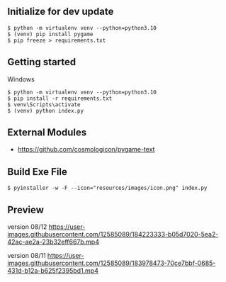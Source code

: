 ## Initialize for dev update

```
$ python -m virtualenv venv --python=python3.10
$ (venv) pip install pygame 
$ pip freeze > requirements.txt
```

## Getting started
Windows
```
$ python -m virtualenv venv --python=python3.10
$ pip install -r requirements.txt 
$ venv\Scripts\activate
$ (venv) python index.py
```

## External Modules
- https://github.com/cosmologicon/pygame-text

## Build Exe File
```
$ pyinstaller -w -F --icon="resources/images/icon.png" index.py
```

## Preview
version 08/12
https://user-images.githubusercontent.com/12585089/184223333-b05d7020-5ea2-42ac-ae2a-23b32eff667b.mp4


version 08/11
https://user-images.githubusercontent.com/12585089/183978473-70ce7bbf-0685-431d-b12a-b625f2395bd1.mp4

